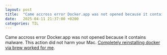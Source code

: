 ```yaml
---
layout: post
title:  "Came accross error Docker.app was not opened because it contains malware"
date:   2025-04-11 21:37:00 +0200
categories: TIL
---
```

Came accross error Docker.app was not opened because it contains malware. This action did not harm your Mac. [Completely reinstalling docker via brew worked for me](https://github.com/docker/for-mac/issues/7520#issuecomment-2611706565).
